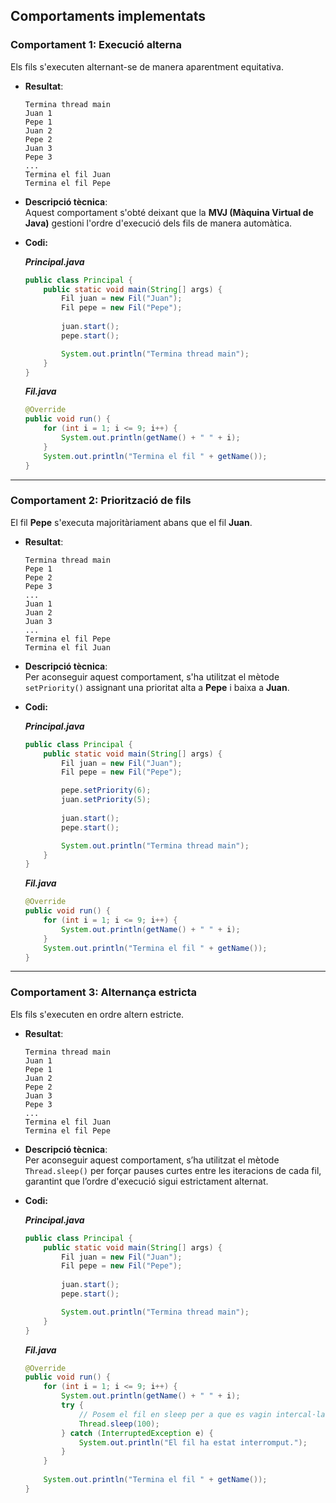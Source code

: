 
## **Comportaments implementats**

### **Comportament 1: Execució alterna**
Els fils s'executen alternant-se de manera aparentment equitativa.

- **Resultat**:  
  ```  
  Termina thread main  
  Juan 1  
  Pepe 1  
  Juan 2  
  Pepe 2  
  Juan 3  
  Pepe 3  
  ...  
  Termina el fil Juan  
  Termina el fil Pepe  
  ```  


- **Descripció tècnica**:  
Aquest comportament s'obté deixant que la **MVJ (Màquina Virtual de Java)** gestioni l'ordre d'execució dels fils de manera automàtica. 

- **Codi:**

    ***Principal.java***
    ``` java
    public class Principal {
        public static void main(String[] args) {
            Fil juan = new Fil("Juan");
            Fil pepe = new Fil("Pepe");
            
            juan.start();
            pepe.start();

            System.out.println("Termina thread main");
        }
    }
    ```

    ***Fil.java***
    ``` java
    @Override
    public void run() {
        for (int i = 1; i <= 9; i++) {
            System.out.println(getName() + " " + i);
        }
        System.out.println("Termina el fil " + getName());
    }
    ```
---

### **Comportament 2: Priorització de fils**
El fil **Pepe** s'executa majoritàriament abans que el fil **Juan**.

- **Resultat**:  
  ```  
  Termina thread main  
  Pepe 1  
  Pepe 2  
  Pepe 3  
  ...  
  Juan 1  
  Juan 2  
  Juan 3  
  ...  
  Termina el fil Pepe  
  Termina el fil Juan  
  ```  

- **Descripció tècnica**:  
  Per aconseguir aquest comportament, s'ha utilitzat el mètode `setPriority()` assignant una prioritat alta a **Pepe** i baixa a **Juan**.

- **Codi:**

    ***Principal.java***
    ``` java
    public class Principal {
        public static void main(String[] args) {
            Fil juan = new Fil("Juan");
            Fil pepe = new Fil("Pepe");

            pepe.setPriority(6);
            juan.setPriority(5);
            
            juan.start();
            pepe.start();

            System.out.println("Termina thread main");
        }
    }
    ```

    ***Fil.java***
    ``` java
    @Override
    public void run() {
        for (int i = 1; i <= 9; i++) {
            System.out.println(getName() + " " + i);
        }
        System.out.println("Termina el fil " + getName());
    }
    ```
---

### **Comportament 3: Alternança estricta**
Els fils s'executen en ordre altern estricte.

- **Resultat**:  
  ```  
  Termina thread main  
  Juan 1  
  Pepe 1  
  Juan 2  
  Pepe 2  
  Juan 3  
  Pepe 3  
  ...  
  Termina el fil Juan  
  Termina el fil Pepe  
  ```  

- **Descripció tècnica**:  
  Per aconseguir aquest comportament, s’ha utilitzat el mètode `Thread.sleep()` per forçar pauses curtes entre les iteracions de cada fil, garantint que l’ordre d'execució sigui estrictament alternat.

- **Codi:**

    ***Principal.java***
    ``` java
    public class Principal {
        public static void main(String[] args) {
            Fil juan = new Fil("Juan");
            Fil pepe = new Fil("Pepe");
            
            juan.start();
            pepe.start();

            System.out.println("Termina thread main");
        }
    }
    ```

    ***Fil.java***
    ``` java
    @Override
    public void run() {
        for (int i = 1; i <= 9; i++) {
            System.out.println(getName() + " " + i);
            try {
                // Posem el fil en sleep per a que es vagin intercal·lant
                Thread.sleep(100);
            } catch (InterruptedException e) {
                System.out.println("El fil ha estat interromput.");
            }
        }
        
        System.out.println("Termina el fil " + getName());
    }
    ```